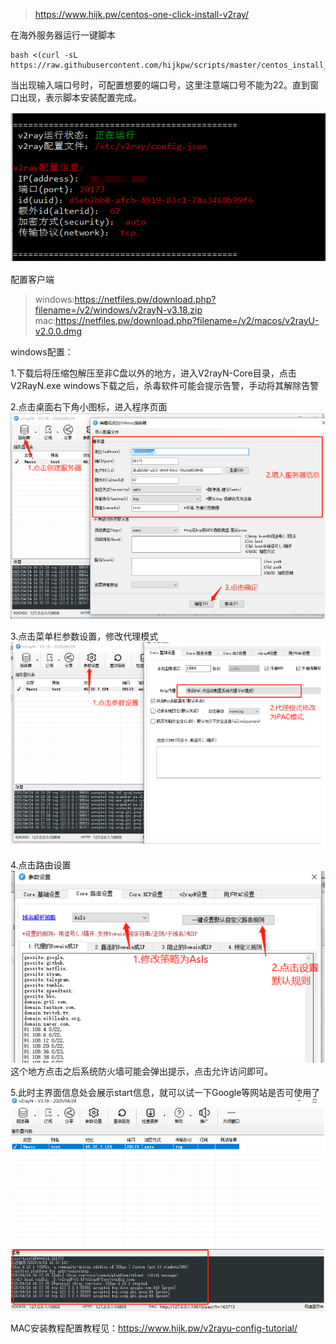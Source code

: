 >https://www.hijk.pw/centos-one-click-install-v2ray/ 

在海外服务器运行一键脚本
```
bash <(curl -sL https://raw.githubusercontent.com/hijkpw/scripts/master/centos_install_v2ray.sh)
```
当出现输入端口号时，可配置想要的端口号，这里注意端口号不能为22。直到窗口出现，表示脚本安装配置完成。

![config](source/images/config.png)

配置客户端
>windows:https://netfiles.pw/download.php?filename=/v2/windows/v2rayN-v3.18.zip   
>mac:https://netfiles.pw/download.php?filename=/v2/macos/v2rayU-v2.0.0.dmg 

windows配置：

1.下载后将压缩包解压至非C盘以外的地方，进入V2rayN-Core目录，点击V2RayN.exe
windows下载之后，杀毒软件可能会提示告警，手动将其解除告警

2.点击桌面右下角小图标，进入程序页面
![agent](source/images/agent.png)

3.点击菜单栏参数设置，修改代理模式 
![daili](source/images/daili.png)

4.点击路由设置
![router](source/images/router.png)
这个地方点击之后系统防火墙可能会弹出提示，点击允许访问即可。

5.此时主界面信息处会展示start信息，就可以试一下Google等网站是否可使用了
![finish](source/images/over.png)

MAC安装教程配置教程见：https://www.hijk.pw/v2rayu-config-tutorial/ 